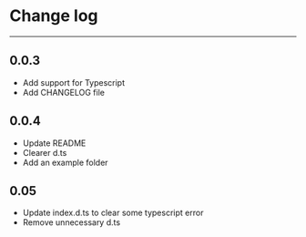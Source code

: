 # Change log
___
## 0.0.3
- Add support for Typescript
- Add CHANGELOG file
## 0.0.4
- Update README
- Clearer d.ts
- Add an example folder
## 0.05
- Update index.d.ts to clear some typescript error
- Remove unnecessary d.ts